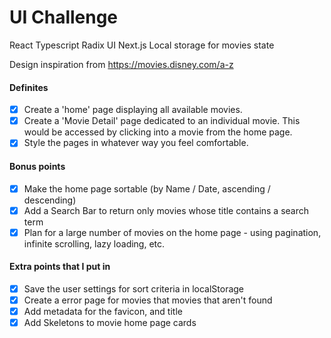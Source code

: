 # UI Challenge

React Typescript
Radix UI
Next.js
Local storage for movies state

Design inspiration from https://movies.disney.com/a-z

#### Definites

- [x] Create a 'home' page displaying all available movies.
- [x] Create a 'Movie Detail' page dedicated to an individual movie. This would be accessed by clicking into a movie from the home page.
- [x] Style the pages in whatever way you feel comfortable.

#### Bonus points

- [x] Make the home page sortable (by Name / Date, ascending / descending)
- [x] Add a Search Bar to return only movies whose title contains a search term
- [x] Plan for a large number of movies on the home page - using pagination, infinite scrolling, lazy loading, etc.

#### Extra points that I put in

- [x] Save the user settings for sort criteria in localStorage
- [x] Create a error page for movies that movies that aren't found
- [x] Add metadata for the favicon, and title
- [x] Add Skeletons to movie home page cards

